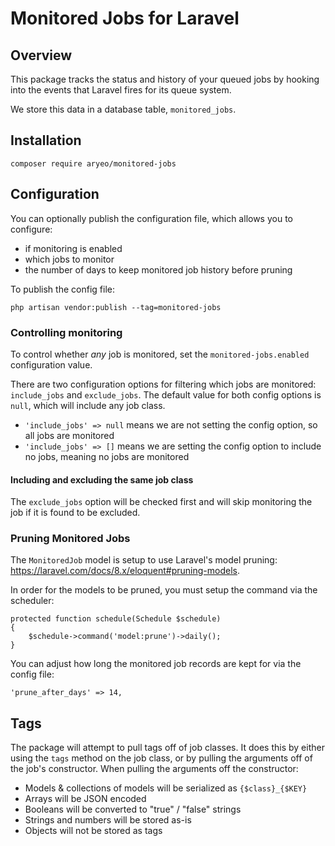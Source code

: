 # Monitored Jobs for Laravel

## Overview

This package tracks the status and history of your queued jobs by hooking into the events that Laravel fires for its queue system.

We store this data in a database table, `monitored_jobs`.

## Installation

`composer require aryeo/monitored-jobs`

## Configuration

You can optionally publish the configuration file, which allows you to configure:

- if monitoring is enabled
- which jobs to monitor
- the number of days to keep monitored job history before pruning

To publish the config file:

`php artisan vendor:publish --tag=monitored-jobs`

### Controlling monitoring

To control whether _any_ job is monitored, set the `monitored-jobs.enabled` configuration value.

There are two configuration options for filtering which jobs are monitored: `include_jobs` and `exclude_jobs`. The default value for both config options is `null`, which will include any job class.

- `'include_jobs' => null` means we are not setting the config option, so all jobs are monitored
- `'include_jobs' => []` means we are setting the config option to include no jobs, meaning no jobs are monitored

#### Including and excluding the same job class

The `exclude_jobs` option will be checked first and will skip monitoring the job if it is found to be excluded.

### Pruning Monitored Jobs

The `MonitoredJob` model is setup to use Laravel's model pruning: https://laravel.com/docs/8.x/eloquent#pruning-models.

In order for the models to be pruned, you must setup the command via the scheduler:

```
protected function schedule(Schedule $schedule)
{
    $schedule->command('model:prune')->daily();
}
```

You can adjust how long the monitored job records are kept for via the config file:

```
'prune_after_days' => 14,
```

## Tags

The package will attempt to pull tags off of job classes. It does this by either using the `tags` method on the job class, or by pulling the arguments off of the job's constructor. When pulling the arguments off the constructor:

- Models & collections of models will be serialized as `{$class}_{$KEY}`
- Arrays will be JSON encoded
- Booleans will be converted to "true" / "false" strings
- Strings and numbers will be stored as-is
- Objects will not be stored as tags
